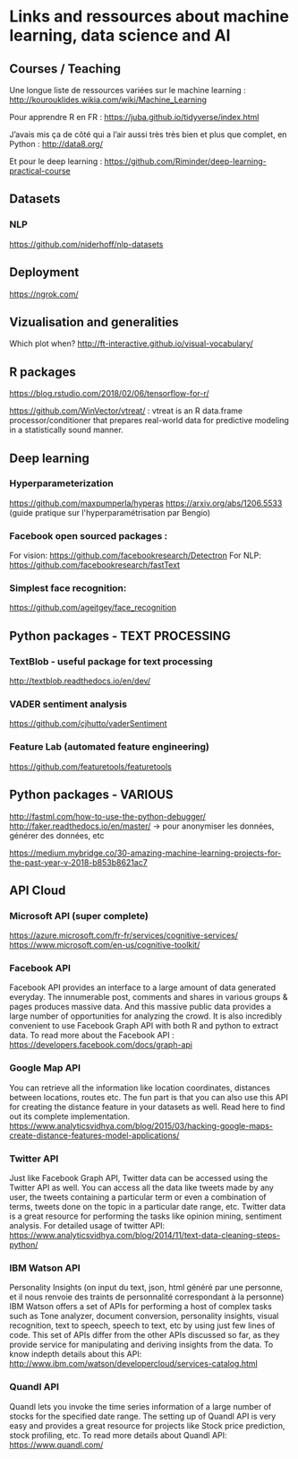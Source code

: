 # Links and ressources about machine learning, data science and AI

## Courses / Teaching
Une longue liste de ressources variées sur le machine learning :
http://kourouklides.wikia.com/wiki/Machine_Learning

Pour apprendre R en FR :
https://juba.github.io/tidyverse/index.html

J’avais mis ça de côté qui a l’air aussi très très bien et plus que complet, en Python :
http://data8.org/

Et pour le deep learning :
https://github.com/Riminder/deep-learning-practical-course


## Datasets

### NLP
https://github.com/niderhoff/nlp-datasets



## Deployment
https://ngrok.com/


## Vizualisation and generalities
Which plot when?
http://ft-interactive.github.io/visual-vocabulary/


## R packages
https://blog.rstudio.com/2018/02/06/tensorflow-for-r/

https://github.com/WinVector/vtreat/ : vtreat is an R data.frame processor/conditioner that prepares real-world data for predictive modeling in a statistically sound manner.

## Deep learning

### Hyperparameterization
https://github.com/maxpumperla/hyperas
https://arxiv.org/abs/1206.5533 (guide pratique sur l'hyperparamétrisation par Bengio)

### Facebook open sourced packages :
For vision: https://github.com/facebookresearch/Detectron
For NLP: https://github.com/facebookresearch/fastText

### Simplest face recognition:
https://github.com/ageitgey/face_recognition


## Python packages - TEXT PROCESSING

### TextBlob - useful package for text processing
http://textblob.readthedocs.io/en/dev/

### VADER sentiment analysis 
https://github.com/cjhutto/vaderSentiment

### Feature Lab (automated feature engineering)
https://github.com/featuretools/featuretools


## Python packages - VARIOUS
http://fastml.com/how-to-use-the-python-debugger/
http://faker.readthedocs.io/en/master/ -> pour anonymiser les données, générer des données, etc

https://medium.mybridge.co/30-amazing-machine-learning-projects-for-the-past-year-v-2018-b853b8621ac7



## API Cloud

### Microsoft API (super complete)
https://azure.microsoft.com/fr-fr/services/cognitive-services/
https://www.microsoft.com/en-us/cognitive-toolkit/

### Facebook API
Facebook API provides an interface to a large amount of data generated everyday. The innumerable post, comments and shares in various groups & pages produces massive data. And this massive public data provides a large number of opportunities for analyzing the crowd.
It is also incredibly convenient to use Facebook Graph API with both R and python to extract data. To read more about the Facebook API : 
https://developers.facebook.com/docs/graph-api

### Google Map API
You can retrieve all the information like location coordinates, distances between locations, routes etc. The fun part is that you can also use this API for creating the distance feature in your datasets as well. Read here to find out its complete implementation.
https://www.analyticsvidhya.com/blog/2015/03/hacking-google-maps-create-distance-features-model-applications/

### Twitter API
Just like Facebook Graph API, Twitter data can be accessed using the Twitter API as well. You can access all the data like tweets made by any user, the tweets containing a particular term or even a combination of terms, tweets done on the topic in a particular date range, etc.
Twitter data is a great resource for performing the tasks like opinion mining, sentiment analysis. For detailed usage of twitter API:
https://www.analyticsvidhya.com/blog/2014/11/text-data-cleaning-steps-python/

### IBM Watson API
Personality Insights (on input du text, json, html généré par une personne, et il nous renvoie des traints de personnalité correspondant à la personne)
IBM Watson offers a set of APIs for performing a host of complex tasks such as Tone analyzer, document conversion, personality insights, visual recognition, text to speech, speech to text, etc by using just few lines of code.
This set of APIs differ from the other APIs discussed so far, as they provide service for manipulating and deriving insights from the data. To know indepth details about this API:
http://www.ibm.com/watson/developercloud/services-catalog.html

### Quandl API
Quandl lets you invoke the time series information of a large number of stocks for the specified date range. The setting up of Quandl API is very easy and provides a great resource for projects like Stock price prediction, stock profiling, etc. To read more details about Quandl API:
https://www.quandl.com/
